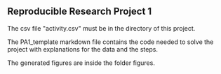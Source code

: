 ## Reproducible Research Project 1

The csv file "activity.csv" must be in the directory of this project.

The PA1_template markdown file contains the code needed to solve the project with explanations for the data and the steps.

The generated figures are inside the folder figures.